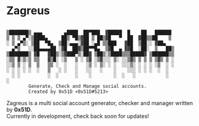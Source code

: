 # Zagreus
```

▒███████▒ ▄▄▄        ▄████  ██▀███  ▓█████  █    ██   ██████ 
▒ ▒ ▒ ▄▀░▒████▄     ██▒ ▀█▒▓██ ▒ ██▒▓█   ▀  ██  ▓██▒▒██    ▒ 
░ ▒ ▄▀▒░ ▒██  ▀█▄  ▒██░▄▄▄░▓██ ░▄█ ▒▒███   ▓██  ▒██░░ ▓██▄   
  ▄▀▒   ░░██▄▄▄▄██ ░▓█  ██▓▒██▀▀█▄  ▒▓█  ▄ ▓▓█  ░██░  ▒   ██▒
▒███████▒ ▓█   ▓██▒░▒▓███▀▒░██▓ ▒██▒░▒████▒▒▒█████▓ ▒██████▒▒
░▒▒ ▓░▒░▒ ▒▒   ▓▒█░ ░▒   ▒ ░ ▒▓ ░▒▓░░░ ▒░ ░░▒▓▒ ▒ ▒ ▒ ▒▓▒ ▒ ░
░░▒ ▒ ░ ▒  ▒   ▒▒ ░  ░   ░   ░▒ ░ ▒░ ░ ░  ░░░▒░ ░ ░ ░ ░▒  ░ ░
░ ░ ░ ░ ░  ░   ▒   ░ ░   ░   ░░   ░    ░    ░░░ ░ ░ ░  ░  ░  
  ░ ░          ░  ░      ░    ░        ░  ░   ░           ░  
░                                                            
        Generate, Check and Manage social accounts.
        Created by 0x51D <0x51D#5213>
```

Zagreus is a multi social account generator, checker and manager written by **0x51D**.   
Currently in development, check back soon for updates!